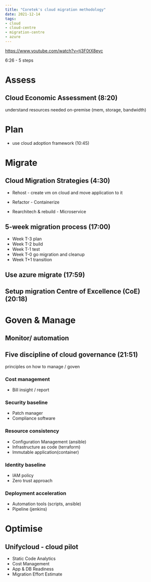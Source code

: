 ```yaml
---
title: "Coretek's cloud migration methodology"
date: 2021-12-14
tags:
- cloud
- cloud-centre
- migration-centre
- azure
---
```


https://www.youtube.com/watch?v=tj3F0tX8eyc

6:26 - 5 steps

# Assess

## Cloud Economic Assessment (8:20)

understand resources needed on-premise (mem, storage, bandwidth)

# Plan

* use cloud adoption framework (10:45)

# Migrate

## Cloud Migration Strategies (4:30)

* Rehost - create vm on cloud and move application to it

* Refactor - Containerize

* Rearchitech & rebuild - Microservice

## 5-week migration process (17:00)

* Week T-3 plan
* Week T-2 build
* Week T-1 test
* Week T-0 go migration and cleanup
* Week T+1 transition

## Use azure migrate (17:59)

## Setup migration Centre of Excellence (CoE) (20:18)

# Goven & Manage 

## Monitor/ automation

## Five discipline of cloud governance (21:51)

principles on how to manage / goven

### Cost management 

* Bill insight / report

### Security baseline

* Patch manager
* Compliance software

### Resource consistency 

* Configuration Management (ansible)
* Infrastructure as code (terraform)
* Immutable application(container)

### Identity baseline 

* IAM policy
* Zero trust approach

### Deployment acceleration 

* Automation tools (scripts, ansible)
* Pipeline (jenkins)

# Optimise

## Unifycloud - cloud pilot

* Static Code Analytics
* Cost Management
* App & DB Readiness
* Migration Effort Estimate
